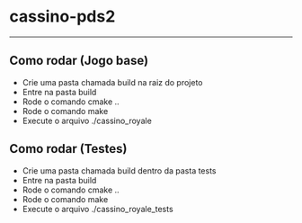 # cassino-pds2
---
## Como rodar (Jogo base)
* Crie uma pasta chamada build na raiz do projeto
* Entre na pasta build
* Rode o comando cmake ..
* Rode o comando make
* Execute o arquivo ./cassino_royale

## Como rodar (Testes)
* Crie uma pasta chamada build dentro da pasta tests
* Entre na pasta build
* Rode o comando cmake ..
* Rode o comando make
* Execute o arquivo ./cassino_royale_tests